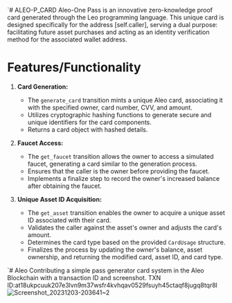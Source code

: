 `# ALEO-P_CARD
Aleo-One Pass is an innovative zero-knowledge proof card generated through the Leo programming language. This unique card is designed specifically for the address [self.caller], serving a dual purpose: facilitating future asset purchases and acting as an identity verification method for the associated wallet address.

# Features/Functionality
1. **Card Generation:**
   - The `generate_card` transition mints a unique Aleo card, associating it with the specified owner, card number, CVV, and amount.
   - Utilizes cryptographic hashing functions to generate secure and unique identifiers for the card components.
   - Returns a card object with hashed details.

2. **Faucet Access:**
   - The `get_faucet` transition allows the owner to access a simulated faucet, generating a card similar to the generation process.
   - Ensures that the caller is the owner before providing the faucet.
   - Implements a finalize step to record the owner's increased balance after obtaining the faucet.

3. **Unique Asset ID Acquisition:**
   - The `get_asset` transition enables the owner to acquire a unique asset ID associated with their card.
   - Validates the caller against the asset's owner and adjusts the card's amount.
   - Determines the card type based on the provided `CardUsage` structure.
   - Finalizes the process by updating the owner's balance, asset ownership, and returning the modified card, asset ID, and card type.




`# Aleo
Contributing a simple pass generator card system in the Aleo Blockchain with a transaction ID and screenshot.
TXN ID:at18ukpcuuk207e3lvn9m37wsfr4kvhqav0529fsuyh45ctaqf8jugq8tqr8l
![Screenshot_20231203-203641~2](https://github.com/sanchizzy/Aleo/assets/79314168/226403ad-c3c2-449b-a1a1-600ae3e33573)

